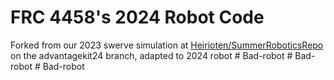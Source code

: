 # FRC 4458's 2024 Robot Code

Forked from our 2023 swerve simulation at [Heirioten/SummerRoboticsRepo](https://github.com/Heirioten/SummerRoboticsRepo) on the advantagekit24 branch, adapted to 2024 robot
#   B a d - r o b o t  
 #   B a d - r o b o t  
 #   B a d - r o b o t  
 